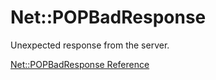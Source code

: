 # Net::POPBadResponse

Unexpected response from the server.

[Net::POPBadResponse Reference](https://ruby-doc.org/stdlib-2.5.0/libdoc/net/pop/rdoc/Net::POPBadResponse.html)
